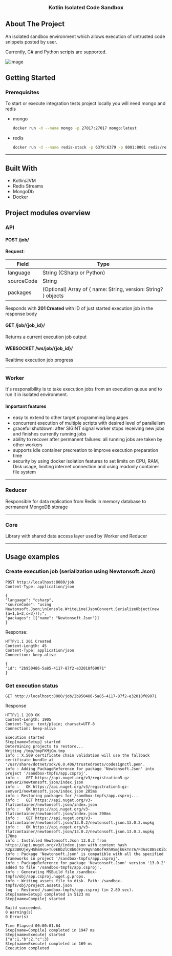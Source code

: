 
<br />
<div align="center">
  <h3 align="center">Kotlin Isolated Code Sandbox</h3>
</div>


<!-- ABOUT THE PROJECT -->
## About The Project

An isolated sandbox environment which allows execution of untrusted code snippets posted by user.

Currently, C# and Python scripts are supported.

![image](https://user-images.githubusercontent.com/9516149/222988729-12c2b6d9-adff-4f92-b2f5-6ff0d91ed4ed.png)


<!-- GETTING STARTED -->
## Getting Started

### Prerequisites

To start or execute integration tests project locally you will need mongo and redis
* mongo
  ```sh
  docker run -d --name mongo -p 27017:27017 mongo:latest
  ```
* redis
  ```sh
  docker run -d --name redis-stack -p 6379:6379 -p 8001:8001 redis/redis-stack:latest
  ```
---
## Built With

* Kotlin/JVM
* Redis Streams
* MongoDb
* Docker

## Project modules overview
### API
#### POST /job/
**Request**:

| Field      | Type                                                           |
|------------|----------------------------------------------------------------|
| language   | String (CSharp or Python)                                      |
| sourceCode | String                                                         |
| packages   | (Optional) Array of { name: String, version: String? } objects |

Responds with **201 Created** with ID of just started execution job in the response body
#### GET /job/{job_id}/
Returns a current execution job output 

#### WEBSOCKET /ws/job/{job_id}/
Realtime execution job progress

---

### Worker
It's responsibility is to take execution jobs from an execution queue and to run it in isolated environment.

#### Important features
* easy to extend to other target programming languages
* concurrent execution of multiple scripts with desired level of parallelism
* graceful shutdown: after SIGINT signal worker stops receiving new jobs and finishes currently running jobs
* ability to recover after permanent failures: all running jobs are taken by other workers
* supports idle container precreation to improve execution preparation time
* security by using docker isolation features to set limits on CPU, RAM, Disk usage, limiting internet connection and using readonly container file system

---

### Reducer
Responsible for data replication from Redis in memory database to permanent MongoDB storage

---

### Core 
Library with shared data access layer used by Worker and Reducer

---

## Usage examples
### Create execution job (serialization using Newtonsoft.Json)

```
POST http://localhost:8080/job
Content-Type: application/json

{
"language": "csharp",
"sourceCode": "using Newtonsoft.Json;\nConsole.WriteLine(JsonConvert.SerializeObject(new {a=1,b=2,c=3}));",
"packages": [{"name": "Newtonsoft.Json"}]
}
 ```
Response:
 ```
HTTP/1.1 201 Created
Content-Length: 45
Content-Type: application/json
Connection: keep-alive

{
"id": "2b950486-5a85-4117-87f2-e32018f69071"
}
 ```

### Get execution status
```
GET http://localhost:8080/job/2b950486-5a85-4117-87f2-e32018f69071
```
Response
```
HTTP/1.1 200 OK
Content-Length: 1905
Content-Type: text/plain; charset=UTF-8
Connection: keep-alive

Execution started
Step[name=Setup] started
Determining projects to restore...
Writing /tmp/tmpFKMjCm.tmp
info : X.509 certificate chain validation will use the fallback certificate bundle at '/usr/share/dotnet/sdk/6.0.406/trustedroots/codesignctl.pem'.
info : Adding PackageReference for package 'Newtonsoft.Json' into project '/sandbox-tmpfs/app.csproj'.
info :   GET https://api.nuget.org/v3/registration5-gz-semver2/newtonsoft.json/index.json
info :   OK https://api.nuget.org/v3/registration5-gz-semver2/newtonsoft.json/index.json 205ms
info : Restoring packages for /sandbox-tmpfs/app.csproj...
info :   GET https://api.nuget.org/v3-flatcontainer/newtonsoft.json/index.json
info :   OK https://api.nuget.org/v3-flatcontainer/newtonsoft.json/index.json 200ms
info :   GET https://api.nuget.org/v3-flatcontainer/newtonsoft.json/13.0.2/newtonsoft.json.13.0.2.nupkg
info :   OK https://api.nuget.org/v3-flatcontainer/newtonsoft.json/13.0.2/newtonsoft.json.13.0.2.nupkg 178ms
info : Installed Newtonsoft.Json 13.0.2 from https://api.nuget.org/v3/index.json with content hash R2pZ3B0UjeyHShm9vG+Tu0EBb2lC8b0dFzV9gVn50ofHXh9Smjk6kTn7A/FdAsC8B5cKib1OnGYOXxRBz5XQDg==.
info : Package 'Newtonsoft.Json' is compatible with all the specified frameworks in project '/sandbox-tmpfs/app.csproj'.
info : PackageReference for package 'Newtonsoft.Json' version '13.0.2' added to file '/sandbox-tmpfs/app.csproj'.
info : Generating MSBuild file /sandbox-tmpfs/obj/app.csproj.nuget.g.props.
info : Writing assets file to disk. Path: /sandbox-tmpfs/obj/project.assets.json
log  : Restored /sandbox-tmpfs/app.csproj (in 2.89 sec).
Step[name=Setup] completed in 5123 ms
Step[name=Compile] started

Build succeeded.
0 Warning(s)
0 Error(s)

Time Elapsed 00:00:01.64
Step[name=Compile] completed in 1947 ms
Step[name=Execute] started
{"a":1,"b":2,"c":3}
Step[name=Execute] completed in 169 ms
Execution completed
```